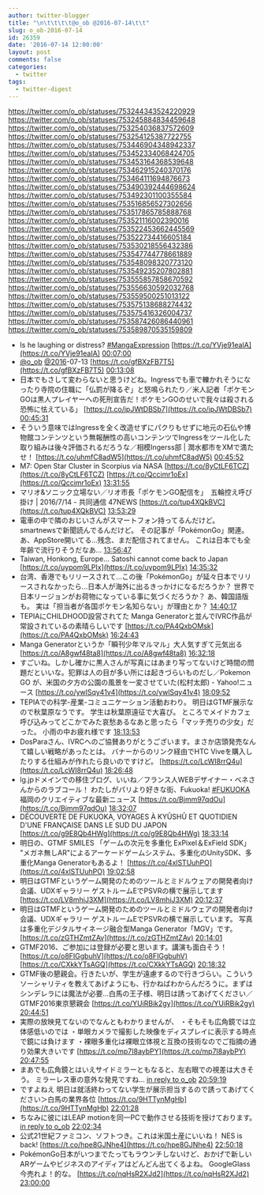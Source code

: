 ```yaml
---
author: twitter-blogger
title: "\n\t\t\t\t@o_ob @2016-07-14\t\t"
slug: o_ob-2016-07-14
id: 26359
date: '2016-07-14 12:00:00'
layout: post
comments: false
categories:
  - twitter
tags:
  - twitter-digest
---
```


https://twitter.com/o_ob/statuses/753244343524220929 https://twitter.com/o_ob/statuses/753245884834459648 https://twitter.com/o_ob/statuses/753254036837572609 https://twitter.com/o_ob/statuses/753254125387722755 https://twitter.com/o_ob/statuses/753446904348942337 https://twitter.com/o_ob/statuses/753452334068424705 https://twitter.com/o_ob/statuses/753453164368539648 https://twitter.com/o_ob/statuses/753462915240370176 https://twitter.com/o_ob/statuses/753464111694876673 https://twitter.com/o_ob/statuses/753490392444698624 https://twitter.com/o_ob/statuses/753492301100355584 https://twitter.com/o_ob/statuses/753516856527302656 https://twitter.com/o_ob/statuses/753517865785888768 https://twitter.com/o_ob/statuses/753521116002390016 https://twitter.com/o_ob/statuses/753522453662445569 https://twitter.com/o_ob/statuses/753522734416605184 https://twitter.com/o_ob/statuses/753530218556432386 https://twitter.com/o_ob/statuses/753547744778661889 https://twitter.com/o_ob/statuses/753548098320773120 https://twitter.com/o_ob/statuses/753549235207802881 https://twitter.com/o_ob/statuses/753555857858670592 https://twitter.com/o_ob/statuses/753556630592032768 https://twitter.com/o_ob/statuses/753559500251013122 https://twitter.com/o_ob/statuses/753575138688274432 https://twitter.com/o_ob/statuses/753575416326004737 https://twitter.com/o_ob/statuses/753587426086440961 https://twitter.com/o_ob/statuses/753589870535159809  

*   Is he laughing or distress? [#MangaExpression](https://twitter.com/search?q=%23MangaExpression&src=hash) [https://t.co/YVje91eaIA](https://t.co/YVje91eaIA) [00:07:00](https://twitter.com/o_ob/statuses/753244343524220929)
*   [@o_ob](https://twitter.com/o_ob) [@2016](https://twitter.com/2016)-07-13 [https://t.co/gfBXzFB7T5](https://t.co/gfBXzFB7T5) [00:13:08](https://twitter.com/o_ob/statuses/753245884834459648)
*   日本でもさして変わらないと思うけどね。Ingressでも車で轢かれそうになったり寺院の住職に「仏罰が降るぞ」と怒鳴られたり／米人記者「ポケモンGOは黒人プレイヤーへの死刑宣告だ！ポケモンGOのせいで我々は殺される恐怖に怯えている」 [https://t.co/ipJWtDBSb7](https://t.co/ipJWtDBSb7) [00:45:31](https://twitter.com/o_ob/statuses/753254036837572609)
*   そういう意味ではIngressを全く改造せずにパクりもせずに地元の石仏や博物館コンテンツという無報酬性の高いコンテンツでIngressをツール化した取り組みは後々評価されるだろうな／相模Ingerss部 | 潤水都市をXMで満たせ！ [https://t.co/uhmfC8adW5](https://t.co/uhmfC8adW5) [00:45:52](https://twitter.com/o_ob/statuses/753254125387722755)
*   M7: Open Star Cluster in Scorpius via NASA [https://t.co/8yCtLF6TCZ](https://t.co/8yCtLF6TCZ) [https://t.co/Qccimr1oEx](https://t.co/Qccimr1oEx) [13:31:55](https://twitter.com/o_ob/statuses/753446904348942337)
*   マリオ&ソニック立場ない／リオ市長「ポケモンGO配信を」　五輪控え呼び掛け | 2016/7/14 - 共同通信 47NEWS [https://t.co/tup4XQkBVC](https://t.co/tup4XQkBVC) [13:53:29](https://twitter.com/o_ob/statuses/753452334068424705)
*   電車の中で隣のおじいさんがスマートフォン持ってるんだけど。 smartnewsで新聞読んでるんだけど。 その記事が「PokémonGo」関連。 あ、AppStore開いてる...残念、まだ配信されてません。 これは日本でも全年齢で流行りそうだなあ... [13:56:47](https://twitter.com/o_ob/statuses/753453164368539648)
*   Taiwan, Honkong, Europe... Satoshi cannot come back to Japan [https://t.co/uypom9LPIx](https://t.co/uypom9LPIx) [14:35:32](https://twitter.com/o_ob/statuses/753462915240370176)
*   台湾、香港でもリリースされて...この後「PokémonGo」が延々日本でリリースされなかったら...日本人が海外に出るきっかけになるだろうか？ 世界で日本リージョンがお荷物になっている事に気づくだろうか？ あ、韓国語版も。 実は「担当者が各国ポケモン名知らない」が理由とか？ [14:40:17](https://twitter.com/o_ob/statuses/753464111694876673)
*   TEPIAにCHILDHOOD設営されてた Manga Generatorと並んでIVRC作品が常設されているの素晴らしいです [https://t.co/PA4QxbOMsk](https://t.co/PA4QxbOMsk) [16:24:43](https://twitter.com/o_ob/statuses/753490392444698624)
*   Manga Generatorというか「瞬刊少年マルマル」大人気すぎて元気出る [https://t.co/A8gwf48ta8](https://t.co/A8gwf48ta8) [16:32:18](https://twitter.com/o_ob/statuses/753492301100355584)
*   すごいね。しかし確かに黒人さんが写真にはあまり写ってないけど時間の問題だといいな。犯罪は人の目が多い所には起きづらいものだし／Pokemon GO が、米国の夕方の公園の風景を一変させていた(松村太郎) - Yahoo!ニュース [https://t.co/ywlSqy41v4](https://t.co/ywlSqy41v4) [18:09:52](https://twitter.com/o_ob/statuses/753516856527302656)
*   TEPIAでの科学-産業-コミュニケーション活動おわり。 明日はGTMF展示なので秋葉原なうです。 学生は秋葉原遠征で大喜び。 ところでメイドカフェ呼び込みってどこかでみた哀愁あるなあと思ったら「マッチ売りの少女」だった。 小雨の中お疲れ様です [18:13:53](https://twitter.com/o_ob/statuses/753517865785888768)
*   DosParaさん、IVRCへのご協賛ありがとうございます。まさか店頭発売なんて嬉しい戦略があったとは。 バナーからのリンク経由でHTC Viveを購入したりする仕組みが作れたら良いのですけど。 [https://t.co/LcWI8rrQ4u](https://t.co/LcWI8rrQ4u) [18:26:48](https://twitter.com/o_ob/statuses/753521116002390016)
*   lg.jpドメインでの移住ブログ、いいね／フランス人WEBデザイナー・ベネさんからのラブコール！ わたしがパリより好きな街、Fukuoka! [#FUKUOKA](https://twitter.com/search?q=%23FUKUOKA&src=hash) 福岡のクリエイティブな最新ニュース [https://t.co/Bjmm97qdOu](https://t.co/Bjmm97qdOu) [18:32:07](https://twitter.com/o_ob/statuses/753522453662445569)
*   DÉCOUVERTE DE FUKUOKA, VOYAGES À KYÛSHÛ ET QUOTIDIEN D'UNE FRANÇAISE DANS LE SUD DU JAPON [https://t.co/g9E8Qb4HWg](https://t.co/g9E8Qb4HWg) [18:33:14](https://twitter.com/o_ob/statuses/753522734416605184)
*   明日の、GTMF SMILES 「ゲームの次元を多重化 ExPixel＆ExField SDK」 "メガネ無しAR"によるアーケードゲームシステム、多重化のUnitySDK、多重化Manga Generatorもあるよ！ [https://t.co/4xlSTUuhPO](https://t.co/4xlSTUuhPO) [19:02:58](https://twitter.com/o_ob/statuses/753530218556432386)
*   明日はGTMFというゲーム開発のためのツールとミドルウェアの開発者向け会議、UDXギャラリー ゲストルームEでPSVRの横で展示してます [https://t.co/LV8mhiJ3XM](https://t.co/LV8mhiJ3XM) [20:12:37](https://twitter.com/o_ob/statuses/753547744778661889)
*   明日はGTMFというゲーム開発のためのツールとミドルウェアの開発者向け会議、UDXギャラリー ゲストルームEでPSVRの横で展示しています。 写真は多重化デジタルサイネージ融合型Manga Generator「MGV」です。 [https://t.co/zGTHZmtZAv](https://t.co/zGTHZmtZAv) [20:14:01](https://twitter.com/o_ob/statuses/753548098320773120)
*   GTMF2016、ご参加には登録が必要と思います。講演も面白そう！ [https://t.co/o8FIGgbuhV](https://t.co/o8FIGgbuhV) [https://t.co/CXkkYTsAGQ](https://t.co/CXkkYTsAGQ) [20:18:32](https://twitter.com/o_ob/statuses/753549235207802881)
*   GTMF後の懇親会。行きたいが、学生が遠慮するので行きづらい。こういうソーシャリティを教えてあげようにも、行かねばわからんだろうに。まずはシンデレラには魔法が必要…白馬の王子様、明日は誘ってあげてください／GTMF2016東京懇親会 [https://t.co/YUiRBik2gy](https://t.co/YUiRBik2gy) [20:44:51](https://twitter.com/o_ob/statuses/753555857858670592)
*   実際の放映見てないのでなんともわかりませんが、 ・そもそも広角鏡では立体感低いのでは ・単眼カメラで撮影した映像をディスプレイに表示する時点で鏡には負けます ・裸眼多重化は裸眼立体視と互換の技術なのでご指摘の通り効果大きいです [https://t.co/mp7I8aybPY](https://t.co/mp7I8aybPY) [20:47:55](https://twitter.com/o_ob/statuses/753556630592032768)
*   まあでも広角鏡とはいえサイドミラーともなると、左右眼での視差は大きそう。 ミラーレス車の意外な発見ですね... [in reply to o_ob](https://twitter.com/o_ob/statuses/753556630592032768) [20:59:19](https://twitter.com/o_ob/statuses/753559500251013122)
*   ですよねえ 明日は就活終わってない学生が展示担当するので誘ってあげてください＞白馬の業界各位 [https://t.co/9HTTynMgHb](https://t.co/9HTTynMgHb) [22:01:28](https://twitter.com/o_ob/statuses/753575138688274432)
*   ちなみに彼にはLEAP motionを同一PCで動作させる技術を授けております。 [in reply to o_ob](https://twitter.com/o_ob/statuses/753575138688274432) [22:02:34](https://twitter.com/o_ob/statuses/753575416326004737)
*   公式21世紀ファミコン、ソフトつき。これは米国土産にいいね！ NES is back! [https://t.co/hpe8GJNhe4](https://t.co/hpe8GJNhe4) [22:50:18](https://twitter.com/o_ob/statuses/753587426086440961)
*   PokémonGo日本がいつまでたってもラウンチしないけど、おかげで新しいARゲームやビジネスのアイディアはどんどん出てくるよね。 GoogleGlass今売れよ！的な。 [https://t.co/nqHsR2XJd2](https://t.co/nqHsR2XJd2) [23:00:00](https://twitter.com/o_ob/statuses/753589870535159809)